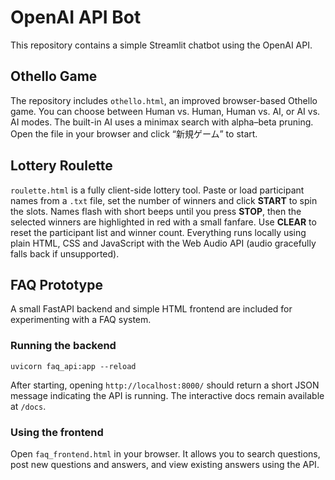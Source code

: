 # OpenAI API Bot

This repository contains a simple Streamlit chatbot using the OpenAI API.

## Othello Game


The repository includes `othello.html`, an improved browser-based Othello game.
You can choose between Human vs. Human, Human vs. AI, or AI vs. AI modes.
The built-in AI uses a minimax search with alpha–beta pruning.
Open the file in your browser and click “新規ゲーム” to start.

## Lottery Roulette

`roulette.html` is a fully client-side lottery tool. Paste or load participant names from a `.txt` file, set the number of winners and click **START** to spin the slots. Names flash with short beeps until you press **STOP**, then the selected winners are highlighted in red with a small fanfare. Use **CLEAR** to reset the participant list and winner count. Everything runs locally using plain HTML, CSS and JavaScript with the Web Audio API (audio gracefully falls back if unsupported).

## FAQ Prototype

A small FastAPI backend and simple HTML frontend are included for experimenting with a FAQ system.

### Running the backend

```
uvicorn faq_api:app --reload
```

After starting, opening `http://localhost:8000/` should return a short JSON
message indicating the API is running. The interactive docs remain available at
`/docs`.

### Using the frontend

Open `faq_frontend.html` in your browser. It allows you to search questions, post new questions and answers, and view existing answers using the API.
